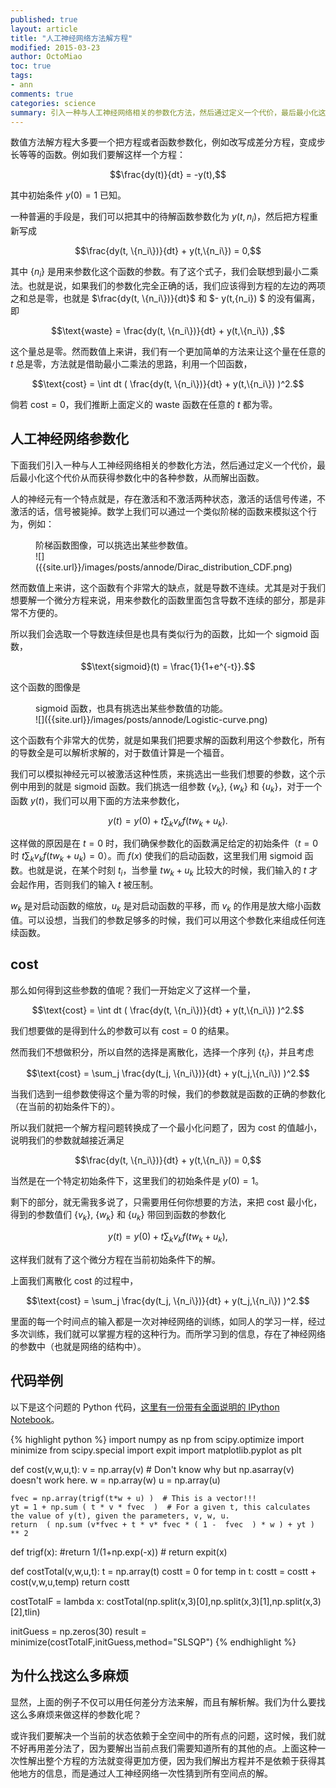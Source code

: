 ```yaml
---
published: true
layout: article
title: "人工神经网络方法解方程"
modified: 2015-03-23
author: OctoMiao
toc: true
tags:
- ann
comments: true
categories: science
summary: 引入一种与人工神经网络相关的参数化方法，然后通过定义一个代价，最后最小化这个代价从而获得参数化中的各种参数，从而解出函数。
---
```



数值方法解方程大多要一个把方程或者函数参数化，例如改写成差分方程，变成步长等等的函数。例如我们要解这样一个方程：

$$\frac{dy(t)}{dt} = -y(t),$$

其中初始条件 $y(0)=1$ 已知。

一种普遍的手段是，我们可以把其中的待解函数参数化为 $y(t,{n_i})$，然后把方程重新写成

$$\frac{dy(t, \{n_i\})}{dt}  + y(t,\{n_i\}) = 0,$$

其中 $\{n_i\}$ 是用来参数化这个函数的参数。有了这个式子，我们会联想到最小二乘法。也就是说，如果我们的参数化完全正确的话，我们应该得到方程的左边的两项之和总是零，也就是 $\frac{dy(t, \{n_i\})}{dt}$ 和 $- y(t,\{n_i\}) $ 的没有偏离，即

$$\text{waste} = \frac{dy(t, \{n_i\})}{dt}  + y(t,\{n_i\}) ,$$

这个量总是零。然而数值上来讲，我们有一个更加简单的方法来让这个量在任意的 $t$ 总是零，方法就是借助最小二乘法的思路，利用一个凹函数，

$$\text{cost} = \int dt ( \frac{dy(t, \{n_i\})}{dt}  + y(t,\{n_i\}) )^2.$$

倘若 $\text{cost} = 0$，我们推断上面定义的 $\text{waste}$ 函数在任意的 $t$ 都为零。

## 人工神经网络参数化

下面我们引入一种与人工神经网络相关的参数化方法，然后通过定义一个代价，最后最小化这个代价从而获得参数化中的各种参数，从而解出函数。

人的神经元有一个特点就是，存在激活和不激活两种状态，激活的话信号传递，不激活的话，信号被毙掉。数学上我们可以通过一个类似阶梯的函数来模拟这个行为，例如：

<figure markdown="1">
<figcaption>
阶梯函数图像，可以挑选出某些参数值。
</figcaption>
![]({{site.url}}/images/posts/annode/Dirac_distribution_CDF.png)
</figure>

然而数值上来讲，这个函数有个非常大的缺点，就是导数不连续。尤其是对于我们想要解一个微分方程来说，用来参数化的函数里面包含导数不连续的部分，那是非常不方便的。

所以我们会选取一个导数连续但是也具有类似行为的函数，比如一个 sigmoid 函数，

$$\text{sigmoid}(t) = \frac{1}{1+e^{-t}}.$$

这个函数的图像是


<figure markdown="1">
<figcaption>
sigmoid 函数，也具有挑选出某些参数值的功能。
</figcaption>
![]({{site.url}}/images/posts/annode/Logistic-curve.png)
</figure>

这个函数有个非常大的优势，就是如果我们把要求解的函数利用这个参数化，所有的导数全是可以解析求解的，对于数值计算是一个福音。


我们可以模拟神经元可以被激活这种性质，来挑选出一些我们想要的参数，这个示例中用到的就是 sigmoid 函数。我们挑选一组参数 $\{v_k\}$, $\{w_k\}$ 和 $\{u_k\}$，对于一个函数 $y(t)$，我们可以用下面的方法来参数化，

$$y(t)= y(0)+t \sum_k v_k f(t w_k+u_k).$$

这样做的原因是在 $t=0$ 时，我们确保参数化的函数满足给定的初始条件（$t=0$ 时 $t \sum_k v_k f(t w_k+u_k)=0$）。而 $f(x)$ 使我们的启动函数，这里我们用 sigmoid 函数。也就是说，在某个时刻 $t_i$，当参量 $t w_k+u_k$ 比较大的时候，我们输入的 $t$ 才会起作用，否则我们的输入 $t$ 被压制。

$w_k$ 是对启动函数的缩放，$u_k$ 是对启动函数的平移，而 $v_k$ 的作用是放大缩小函数值。可以设想，当我们的参数足够多的时候，我们可以用这个参数化来组成任何连续函数。


## cost

那么如何得到这些参数的值呢？我们一开始定义了这样一个量，

$$\text{cost} = \int dt ( \frac{dy(t, \{n_i\})}{dt}  + y(t,\{n_i\}) )^2.$$

我们想要做的是得到什么的参数可以有 $\text{cost} = 0$ 的结果。

然而我们不想做积分，所以自然的选择是离散化，选择一个序列 $\{t_i\}$，并且考虑

$$\text{cost} = \sum_j \frac{dy(t_j, \{n_i\})}{dt}  + y(t_j,\{n_i\}) )^2.$$

当我们选到一组参数使得这个量为零的时候，我们的参数就是函数的正确的参数化（在当前的初始条件下的）。

所以我们就把一个解方程问题转换成了一个最小化问题了，因为 $\text{cost}$ 的值越小，说明我们的参数就越接近满足

$$\frac{dy(t, \{n_i\})}{dt}  + y(t,\{n_i\}) = 0,$$

当然是在一个特定初始条件下，这里我们的初始条件是 $y(0)=1$。

剩下的部分，就无需我多说了，只需要用任何你想要的方法，来把 $\text{cost}$ 最小化，得到的参数值们 $\{v_k\}$, $\{w_k\}$ 和 $\{u_k\}$ 带回到函数的参数化

$$y(t)= y(0)+t \sum_k v_k f(t w_k+u_k),$$

这样我们就有了这个微分方程在当前初始条件下的解。


上面我们离散化 cost 的过程中，

$$\text{cost} = \sum_j \frac{dy(t_j, \{n_i\})}{dt}  + y(t_j,\{n_i\}) )^2.$$

里面的每一个时间点的输入都是一次对神经网络的训练，如同人的学习一样，经过多次训练，我们就可以掌握方程的这种行为。而所学习到的信息，存在了神经网络的参数中（也就是网络的结构中）。


## 代码举例

以下是这个问题的 Python 代码，[这里有一份带有全面说明的 IPython Notebook](http://nbviewer.ipython.org/github/NeuPhysics/aNN/blob/master/ipynb/Basics.ipynb)。

{% highlight python %} 
import numpy as np
from scipy.optimize import minimize
from scipy.special import expit
import matplotlib.pyplot as plt

def cost(v,w,u,t):
    v = np.array(v)   # Don't know why but np.asarray(v) doesn't work here.
    w = np.array(w)
    u = np.array(u)
    
    fvec = np.array(trigf(t*w + u) )  # This is a vector!!!
    yt = 1 + np.sum ( t * v * fvec  )  # For a given t, this calculates the value of y(t), given the parameters, v, w, u.
    return  ( np.sum (v*fvec + t * v* fvec * ( 1 -  fvec  ) * w ) + yt )   ** 2

def trigf(x):
    #return 1/(1+np.exp(-x)) #
    return expit(x)

def costTotal(v,w,u,t):
    t = np.array(t)
    costt = 0
    for temp in t:
        costt = costt + cost(v,w,u,temp)
    return costt

costTotalF = lambda x: costTotal(np.split(x,3)[0],np.split(x,3)[1],np.split(x,3)[2],tlin)

initGuess = np.zeros(30)
result = minimize(costTotalF,initGuess,method="SLSQP")
{% endhighlight %}



## 为什么找这么多麻烦

显然，上面的例子不仅可以用任何差分方法来解，而且有解析解。我们为什么要找这么多麻烦来做这样的参数化呢？

或许我们要解决一个当前的状态依赖于全空间中的所有点的问题，这时候，我们就不好再用差分法了，因为要解出当前点我们需要知道所有的其他的点。上面这种一次性解出整个方程的方法就变得更加方便，因为我们解出方程并不是依赖于获得其他地方的信息，而是通过人工神经网络一次性猜到所有空间点的解。









